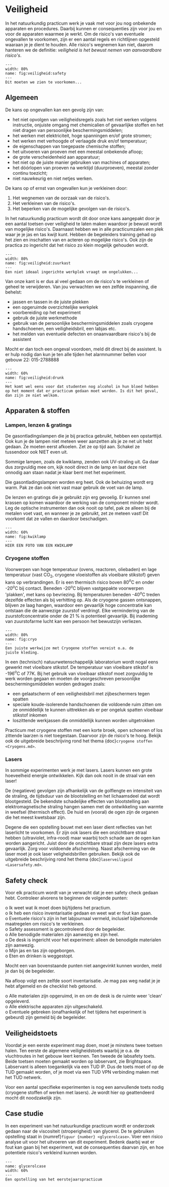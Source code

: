 # Veiligheid

In het natuurkundig practicum werk je vaak met voor jou nog onbekende apparaten en procedures. Daarbij kunnen er  consequenties zijn voor jou en voor de apparaten waarmee je werkt. Om de risico's van eventuele ongevallen te voorkomen, zijn er een aantal regels en richtlijnen opgesteld waaraan je je dient te houden. Alle risico's wegnemen kan niet, daarom hanteren we de definitie: *veiligheid is het bewust nemen van aanvaardbare risico's*.



```{figure} Figures/safety/safety.jpg
---
width: 80%
name: fig:veiligheid:safety
---
Dit moeten we zien te voorkomen...
```

## Algemeen

De kans op ongevallen kan een gevolg zijn van:
-   het niet opvolgen van veiligheidsregels zoals het niet werken volgens instructie, onjuiste omgang met chemicalien of gevaarlijke stoffen en het niet dragen van persoonlijke beschermingsmiddelen;
-   het werken met elektriciteit, hoge spanningen en/of grote stromen;
-   het werken met verhoogde of verlaagde druk en/of temperatuur;
-   de eigenschappen van toegepaste chemische stoffen;
-   het uitvoeren van proeven met een meestal onbekende afloop;
-   de grote verscheidenheid aan apparatuur;
-   het niet op de juiste manier gebruiken van machines of apparaten;
-   het dóórlopen van proeven na werktijd (duurproeven), meestal zonder continu toezicht;
-   niet nauwkeurig en niet netjes werken.

De kans op of ernst van ongevallen kun je verkleinen door:
1.  Het wegnemen van de oorzaak van de risico's.
2.  Het verkleinen van de risico's.
3.  Het beperken van de mogelijke gevolgen van de risico's.

In het natuurkundig practicum wordt dit door onze kans aangepakt door je een aantal toetsen over veiligheid te laten maken waardoor je bewust wordt van mogelijke risico's. Daarnaast hebben we in alle practicumzalen een plek waar je je jas en tas kwijt kunt. Hebben de begeleiders training gehad op het zien en inschatten van en acteren op mogelijke risico's. Ook zijn de practica zo ingericht dat het risico zo klein mogelijk gehouden wordt.

```{figure} Figures/safety/zuurkast.JPG
---
width: 80%
name: fig:veiligheid:zuurkast
---
Een niet ideaal ingerichte werkplek vraagt om ongelukken...
```
Van onze kant is er dus al veel gedaan om de risico's te verkleinen of geheel te verwijderen. Van jou verwachten we een zelfde inspanning, die behelst:
-   jassen en tassen in de juiste plekken
-   een opgeruimde overzichtelijke werkplek
-   voorbereiding op het experiment
-   gebruik de juiste werkmethode
-   gebruik van de persoonlijke beschermingsmiddelen zoals cryogene handschoenen, een veiligheidsbril, een labjas etc.
-   het melden van eventuele defecten en onaanvaardbare risico's bij de assistent

Mocht er dan toch een ongeval voordoen, meld dit direct bij de assistent. Is er hulp nodig dan kun je ten alle tijden het alarmnummer bellen voor gebouw 22: 015-2788888

```{figure} Figures/safety/drunklab3.jpg
---
width: 60%
name: fig:veiligheid:drunk
---
Het komt wel eens voor dat studenten nog alcohol in hun bloed hebben op het moment dat er practicum gedaan moet worden. Is dit het geval, dan zijn ze niet welkom.
```

## Apparaten & stoffen

### Lampen, lenzen & gratings

De gasontladingslampen die je bij practica gebruikt, hebben een opstarttijd. Ook kun je de lampen niet meteen weer aanzetten als je ze net uit hebt gedaan. Ze moeten eerst afkoelen. Zet ze op tijd aan. Schakel ze tussendoor ook NIET even uit.

Sommige lampen, zoals de kwiklamp, zenden ook UV-straling uit. Ga daar dus zorgvuldig mee om, kijk nooit direct in de lamp en laat deze niet onnodig aan staan nadat je klaar bent met het experiment.

Die gasontladingslampen worden erg heet. Ook de behuizing wordt erg warm. Pak ze dan ook niet vast maar gebruik de voet van de lamp.

De lenzen en gratings die je gebruikt zijn erg gevoelig. Er kunnen snel krassen op komen waardoor de werking van de component minder wordt. Leg de optische instrumenten dan ook nooit op tafel, pak ze alleen bij de metalen voet vast, en wanneer je ze gebruikt, zet ze meteen vast! Dit voorkomt dat ze vallen en daardoor beschadigen.

```{figure} Figures/safety/drunklab3.jpg
---
width: 60%
name: fig:kwiklamp
---
HIER EEN FOTO VAN EEN KWIKLAMP
```


### Cryogene stoffen

Voorwerpen van hoge temperatuur (ovens, reactoren, oliebaden) en lage temperatuur (vast CO$_2$, cryogene vloeistoffen als vloeibare stikstof) geven kans op verbrandingen. Er is een thermisch risico boven 80$^o$C en onder -20$^o$C bij contact. Beneden -20$^o$C blijven vastgepakte voorwerpen 'plakken', met kans op bevriezing. Bij temperaturen beneden -40$^o$C treden dezelfde effecten als bij verhitting op. Als de cryogene gassen ontsnappen, blijven ze laag hangen, waardoor een gevaarlijk hoge concentratie kan ontstaan die de aanwezige zuurstof verdringt. Elke vermindering van de zuurstofconcentratie onder de 21 % is potentieel gevaarlijk. Bij inademing van zuurstofarme lucht kan een persoon het bewustzijn verliezen.

```{figure} Figures/safety/cryo.jpg
---
width: 80%
name: fig:cryo
---
Een juiste werkwijze met Cryogene stoffen vereist o.a. de
juiste kleding.
```

In een (technisch) natuurwetenschappelijk laboratorium wordt nogal eens gewerkt met vloeibare stikstof. De temperatuur van vloeibare stikstof is -196$^o$C of 77K. Bij het gebruik van vloeibaar stikstof moet zorgvuldig te werk worden gegaan en moeten de voorgeschreven persoonlijke beschermingsmiddelen worden gedragen zoals:
-   een gelaatscherm of een veiligheidsbril met zijbeschermers tegen spatten
-   speciale koude-isolerende handschoenen die voldoende ruim zitten om ze onmiddellijk te kunnen uittrekken als er per ongeluk spatten vloeibaar stikstof inkomen
-   loszittende werkjassen die onmiddellijk kunnen worden uitgetrokken

Practicum met cryogene stoffen met een korte broek, open schoenen of los zittende laarzen is niet toegestaan. Daarvoor zijn de risico's te hoog. Bekijk ook de uitgebreide beschrijving rond het thema {doc}`cryogene stoffen <Cryogens.md>`.

### Lasers

In sommige experimenten werk je met lasers. Lasers kunnen een grote hoeveelheid energie ontwikkelen. Kijk dan ook nooit in de straal van een laser!

De (negatieve) gevolgen zijn afhankelijk van de golflengte en intensiteit van de straling, de tijdsduur van de blootstelling en het lichaamsdeel dat wordt blootgesteld. De bekendste schadelijke effecten van blootstelling aan elektromagnetische straling hangen samen met de ontwikkeling van warmte in weefsel (thermisch effect). De huid en (vooral) de ogen zijn de organen die het meest kwetsbaar zijn.

Degene die een opstelling bouwt met een laser dient reflecties van het laserlicht te voorkomen. Er zijn ook lasers die een onzichtbare straal hebben (ultraviolet, infra-rood) maar waarbij toch schade aan de ogen kan worden aangericht. Juist door de onzichtbare straal zijn deze lasers extra gevaarlijk. Zorg voor voldoende afscherming. Naast afscherming van de laser moet je ook laser veligheidsbrillen gebruiken. Bekijk ook de uitgebreide beschrijving rond het thema {doc}`laserveiligeid <Lasersafety.md>`.

## Safety check

Voor elk practicum wordt van je verwacht dat je een safety check gedaan hebt. Controleer alvorens te beginnen de volgende punten:

o Ik weet wat ik moet doen bij/tijdens het practium.\
o Ik heb een risico inventarisatie gedaan en weet wat er fout kan gaan.\
o Eventuele risico's zijn in het labjournaal vermeld, inclusief bijbehorende maatregelen om risico's te verkleinen.\
o Safety assessment is gecontroleerd door de begeleider.\
o Alle benodigde materialen zijn aanwezig en zijn heel.\
o De desk is ingericht voor het experiment: alleen de benodigde materialen zijn aanwezig.\
o Mijn jas en tas zijn opgeborgen.\
o Eten en drinken is weggestopt.

Mocht een van bovenstaande punten niet aangevinkt kunnen worden, meld je dan bij de begeleider.

Na afloop volgt een zelfde soort inventarisatie. Je mag pas weg nadat je je hebt afgemeld en de checklist heb getoond.

o Alle materialen zijn opgeruimd, in en om de desk is de ruimte weer 'clean' opgeleverd.\
o Alle elektrische apparaten zijn uitgeschakeld.\
o Eventuele gebreken (onafhankelijk of het tijdens het experiment is gebeurd) zijn gemeld bij de begeleider.

## Veiligheidstoets

Voordat je een eerste experiment mag doen, moet je minstens twee toetsen halen. Ten eerste de algemene veiligheidstoets waarbij je o.a. de vluchtroutes in het gebouw leert kennen. Ten tweede de labsafety toets. Beide toetsen moeten gemaakt worden op labservant, zie Brightspace. Labservant is alleen toegankelijk via een TUD IP. Dus de toets moet of op de TUD gemaakt worden, of je moet via een TUD VPN verbinding maken
met het TUD netwerk.

Voor een aantal specifieke experimenten is nog een aanvullende toets nodig (cryogene stoffen of werken met lasers). Je wordt hier op geattendeerd mocht dit noodzakelijk zijn.

## Case studie
In een experiment van het natuurkundige practicum wordt er onderzoek gedaan naar de viscositeit (stroperigheid) van glycerol. De te gebruiken opstelling staat in {numref}`figuur {number} <glycerolcase>`. Voer een risico analyse uit voor het uitvoeren van dit experiment. Bedenk daarbij wat er fout kan gaan bij het experiment, wat de consequenties daarvan zijn, en hoe potentiele risico's verkleind kunnen worden.

```{figure} Figures/safety/glycerolcase.png
---
name: glycerolcase
width: 60%
---
Een opstelling van het eerstejaarspracticum
```